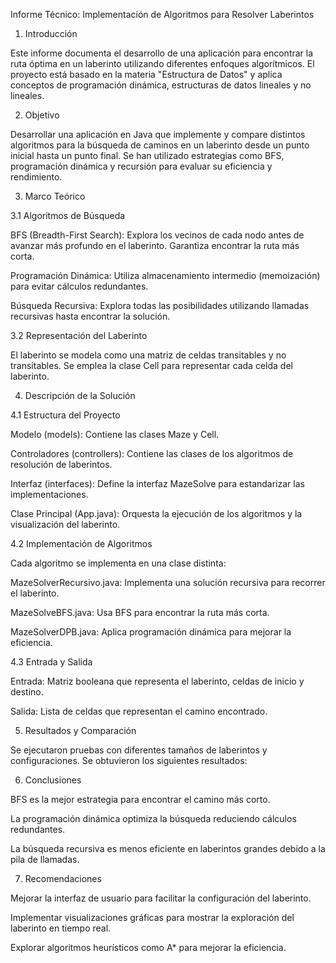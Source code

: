 Informe Técnico: Implementación de Algoritmos para Resolver Laberintos 

1. Introducción 

Este informe documenta el desarrollo de una aplicación para encontrar la ruta óptima en un laberinto utilizando diferentes enfoques algorítmicos. El proyecto está basado en la materia "Estructura de Datos" y aplica conceptos de programación dinámica, estructuras de datos lineales y no lineales. 

2. Objetivo 

Desarrollar una aplicación en Java que implemente y compare distintos algoritmos para la búsqueda de caminos en un laberinto desde un punto inicial hasta un punto final. Se han utilizado estrategias como BFS, programación dinámica y recursión para evaluar su eficiencia y rendimiento. 

3. Marco Teórico 

3.1 Algoritmos de Búsqueda 

BFS (Breadth-First Search): Explora los vecinos de cada nodo antes de avanzar más profundo en el laberinto. Garantiza encontrar la ruta más corta. 

Programación Dinámica: Utiliza almacenamiento intermedio (memoización) para evitar cálculos redundantes. 

Búsqueda Recursiva: Explora todas las posibilidades utilizando llamadas recursivas hasta encontrar la solución. 

3.2 Representación del Laberinto 

El laberinto se modela como una matriz de celdas transitables y no transitables. Se emplea la clase Cell para representar cada celda del laberinto. 

4. Descripción de la Solución 

4.1 Estructura del Proyecto 

Modelo (models): Contiene las clases Maze y Cell. 

Controladores (controllers): Contiene las clases de los algoritmos de resolución de laberintos. 

Interfaz (interfaces): Define la interfaz MazeSolve para estandarizar las implementaciones. 

Clase Principal (App.java): Orquesta la ejecución de los algoritmos y la visualización del laberinto. 

4.2 Implementación de Algoritmos 

Cada algoritmo se implementa en una clase distinta: 

MazeSolverRecursivo.java: Implementa una solución recursiva para recorrer el laberinto. 

MazeSolveBFS.java: Usa BFS para encontrar la ruta más corta. 

MazeSolverDPB.java: Aplica programación dinámica para mejorar la eficiencia. 

4.3 Entrada y Salida 

Entrada: Matriz booleana que representa el laberinto, celdas de inicio y destino. 

Salida: Lista de celdas que representan el camino encontrado. 

5. Resultados y Comparación 

Se ejecutaron pruebas con diferentes tamaños de laberintos y configuraciones. Se obtuvieron los siguientes resultados: 

6. Conclusiones 

BFS es la mejor estrategia para encontrar el camino más corto. 

La programación dinámica optimiza la búsqueda reduciendo cálculos redundantes. 

La búsqueda recursiva es menos eficiente en laberintos grandes debido a la pila de llamadas. 

7. Recomendaciones 

Mejorar la interfaz de usuario para facilitar la configuración del laberinto. 

Implementar visualizaciones gráficas para mostrar la exploración del laberinto en tiempo real. 

Explorar algoritmos heurísticos como A* para mejorar la eficiencia. 